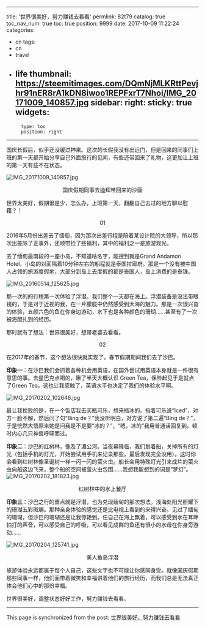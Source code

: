 
---
title: '世界很美好，努力赚钱去看看'
permlink: 82t79
catalog: true
toc_nav_num: true
toc: true
position: 9999
date: 2017-10-09 11:22:24
categories:
- cn
tags:
- cn
- travel
- life
thumbnail: https://steemitimages.com/DQmNjMLKRttPevjhr91nER8rA1kDN8iwoo1REPFxrT7Nhoi/IMG_20171009_140857.jpg
sidebar:
    right:
        sticky: true
widgets:
    -
        type: toc
        position: right
---


国庆长假后，似乎还没缓过神来。这次的长假我没有出远门，但是回来的同事们上班的第一天都开始分享自己外面旅行的见闻，有些还带回来了礼物，这更加让上班的第一天有些不在状态。

![IMG_20171009_140857.jpg](https://steemitimages.com/DQmNjMLKRttPevjhr91nER8rA1kDN8iwoo1REPFxrT7Nhoi/IMG_20171009_140857.jpg)
 <center> 国庆假期同事去迪拜带回来的沙画</center>

世界太美好，假期很是少，怎么办，上班第一天，翻翻自己去过的地方聊以慰藉？！



 <center> 01 </center>

2016年5月份出差去了缅甸，因为那次出差行程是陪着某设计院的大领导，所以那次出差除了正事外，还顺带捡了些福利，其中的福利之一是旅游观光。
 
去了缅甸最南段的一座小岛，不知道啥名字，能搜到就是Grand Andamon Hotel，小岛的对面隔着10分钟左右的船程就是泰国拉廊府。那是一个没有被中国人占领的旅游度假地，大部分到岛上去度假的都是泰国人，岛上消费的是泰铢。

 ![IMG_20160514_125625.jpg](https://steemitimages.com/DQmbujmyKgQdhdArBXqW9cngkzHPBMdi2KwRBzVumEUhDXB/IMG_20160514_125625.jpg)

那一次的的行程第一次体验了浮潜。我们整个一天都在海上。浮潜装备是没法带眼镜的，于是对于近视的我，在一片朦胧中仍然感受到大海的魅力。那是一次很兴奋的体验，五颜六色的鱼在你身边游动，水下也是各种颜色的珊瑚......甚至有了一次被海胆扎到的经历。
 
那时就有了想法：世界很美好，想带老婆去看看。

 <center> 02 </center>

在2017年的春节，这个想法很快就实现了。春节假期期间我们去了沙巴。
 
**印象一**：在沙巴我们会抓着各种机会用英语，在国外尝试用英语本身就是一件很有意思的事。去星巴克点喝的，瞅了半天大概认识 Green Tea，保险起见于是就点了Green Tea。这也让我感触了，英语水平也决定了我们的体验水平啊。

![IMG_20170202_102646.jpg](https://steemitimages.com/DQmeZvi41Uqxu4DZDg7bEkfvrEkDNXrgaj4yhmTJThTjt2k/IMG_20170202_102646.jpg)

最让我挫败的是，在一个饭店我去买瓶可乐，想来瓶冰的。指着可乐说“Iced”，对方一脸不解，然后问了句“Bing de？”我没听明白，对方说了第二遍“Bing de？”，于是恍然大悟原来她是问我是不是要“冰的？”，“嗯，冰的”我用普通话回复到。顿时内心几只神兽呼啸而过。
 
**印象二**：沙巴的红树林，像及了湄公河。当夜幕降临，我们划着船，关掉所有的灯光（包括手机的灯光，开始尝试用手机来记录那些，最后发现完全没用）。这时你会看到红树林像圣诞树一样一闪一闪的萤火虫。船长会用特殊灯光引来成片的萤火虫向船这边飞来，整个船的空间被萤火虫包围......我想我能想到的词是“梦幻”。
![IMG_20170202_181823.jpg](https://steemitimages.com/DQmQK51Sv1NtqDxbq95ELNvGFbMpLAYirQnaJPB7QLAb6jJ/IMG_20170202_181823.jpg)
 <center> 红树林中的水上餐厅 </center>

**印象三**：沙巴之行的重点就是浮潜，也为兑现缅甸的那次想法。浅海处阳光照耀下的珊瑚五彩斑斓。那种亲身体验的感觉还是比电视上看到的来得兴奋。见过了缅甸的珊瑚，但沙巴的珊瑚还是让我惊艳到。任自己在海上飘着，可以感受到水在耳畔拍打的声音，可以感受自己的呼吸，可以看见成群的鱼还有很小的水母在你身旁游动......

![IMG_20170204_125741.jpg](https://steemitimages.com/DQmRrT3jt3U8A89ghbo91ZAwqkfSe3opXNhrv1CEXoZMt8P/IMG_20170204_125741.jpg)
 <center> 美人鱼岛浮潜 </center>

旅游体验永远都属于每个人自己，这些文字也不可能让你感同身受。就像国庆假期那些同事一样，他们面带着微笑和幸福讲着他们的旅行经历，而我们总是无法真正体会他们心中的那份幸福。

世界很美好，调整状态好好工作，努力赚钱去看看。

- - -

This page is synchronized from the post: [世界很美好，努力赚钱去看看](https://steemit.com/@yellowbird/82t79)
